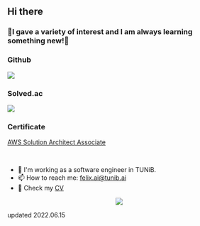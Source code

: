 ## Hi there



### 🤗I gave a variety of interest and I am always learning something new!🤗



###  <p>Github</p>
<p>
  <img src="https://github-readme-stats.vercel.app/api?username=fightnyy&show_icons=true"/>
<p>
 
### <p>Solved.ac</p>
<p>
  <img src="http://mazassumnida.wtf/api/v2/generate_badge?boj=fightnyy&cache=c">
</p>
 
### Certificate
[AWS Solution Architect Associate](https://www.credly.com/badges/e2c672a1-6c97-4648-b32e-fd2bf94e995e)

<br/>

- 🔭 I'm working as a software engineer in TUNiB.
- 📫 How to reach me: <email>felix.ai@tunib.ai</email>
- 📎 Check my [CV](https://roan-manx-38f.notion.site/Felix-Resume-f052bc0847b54df6a0388ac8bfbb3704)
<div align=center>
  <a href="https://hits.seeyoufarm.com"><img src="https://hits.seeyoufarm.com/api/count/incr/badge.svg?url=https%3A%2F%2Fgithub.com%2Fujusy&count_bg=%2379C83D&title_bg=%23555555&icon=&icon_color=%23E7E7E7&title=hits&edge_flat=false"/></a>
</div>



updated 2022.06.15
